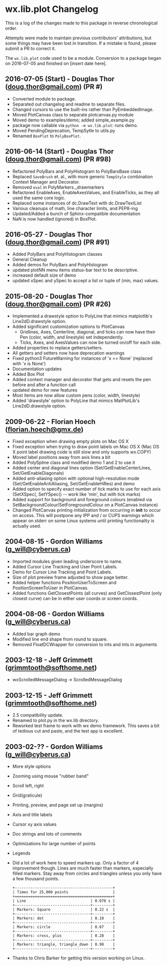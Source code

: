 # wx.lib.plot Changelog

This is a log of the changes made to this package in reverse chronological
order.

Attempts were made to maintain previous contributors' attributions, but some
things may have been lost in transition. If a mistake is found, please
submit a PR to correct it.

The `wx.lib.plot` code used to be a module. Conversion to a package began
on 2016-07-05 and finished on [insert date here].


## 2016-07-05 (Start) - Douglas Thor (doug.thor@gmail.com) (PR #)
+ Converted module to package.
+ Separated out changelog and readme to separate files.
+ Changed cursors to use the built-ins rather than PyEmbeddedImage.
+ Moved PlotCanvas class to separate plotcanvas.py module
+ Moved demo to examples/demo; added simple_example.py
+ package now callable via `python -m wx.lib.plot`: runs demo.
+ Moved PendingDeprecation, TempSytle to utils.py
+ Renamed `BoxPlot` to `PolyBoxPlot`.


## 2016-06-14 (Start) - Douglas Thor (doug.thor@gmail.com) (PR #98)
+ Refactored PolyBars and PolyHistogram to PolyBarsBase class
+ Replaced `SaveBrush` et. al., with more generic `TempStyle` combination
  Context Manager and Decorator.
+ Removed `eval` in PolyMarkers._drawmarkers
+ Refactored EnableAxes, EnableAxesValues, and EnableTicks, as they all used
  the same core logic.
+ Replaced some instances of dc.DrawText with dc.DrawTextList
+ Various cleanups of math, line character limits, and PEP8-ing
+ Updated/Added a bunch of Sphinx-compatible documentation
+ NaN is now handled (ignored) in BoxPlot.


## 2016-05-27 - Douglas Thor (doug.thor@gmail.com) (PR #91)
+ Added PolyBars and PolyHistogram classes
+ General Cleanup
+ Added demos for PolyBars and PolyHistogram
+ updated plotNN menu items status-bar text to be descriptive.
+ increased default size of demo
+ updated xSpec and ySpec to accept a list or tuple of (min, max) values.


## 2015-08-20 - Douglas Thor (doug.thor@gmail.com) (PR #26)
+ Implemented a drawstyle option to PolyLine that mimics matplotlib's
  Line2dD.drawstyle option.
+ Added significant customization options to PlotCanvas
  - Gridlines, Axes, Centerline, diagonal, and ticks can now have
    their Pen (color, width, and linestyle) set independently.
  - Ticks, Axes, and AxesValues can now be turned on/off for each side.
+ Added properties to replace getters/setters.
+ All getters and setters now have deprecation warnings
+ Fixed python3 FutureWarning for instances of 'x == None' (replaced with
  'x is None')
+ Documentation updates
+ Added Box Plot
+ Added context manager and decorator that gets and resets the pen before
  and after a function call
+ updated demo for new features
+ Most items are now allow custom pens (color, width, linestyle)
+ Added 'drawstyle' option to PolyLine that mimics MatPlotLib's
  Line2dD.drawstyle option.


## 2009-06-22 - Florian Hoech (florian.hoech@gmx.de)
+ Fixed exception when drawing empty plots on Mac OS X
+ Fixed exception when trying to draw point labels on Mac OS X (Mac OS X
  point label drawing code is still slow and only supports wx.COPY)
+ Moved label positions away from axis lines a bit
+ Added PolySpline class and modified demo 1 and 2 to use it
+ Added center and diagonal lines option (Set/GetEnableCenterLines,
  Set/GetEnableDiagonals)
+ Added anti-aliasing option with optional high-resolution mode
  (Set/GetEnableAntiAliasing, Set/GetEnableHiRes) and demo
+ Added option to specify exact number of tick marks to use for each axis
  (SetXSpec(<number>, SetYSpec(<number>) -- work like 'min', but with
  <number> tick marks)
+ Added support for background and foreground colours (enabled via
  SetBackgroundColour/SetForegroundColour on a PlotCanvas instance)
+ Changed PlotCanvas printing initialization from occurring in __init__ to
  occur on access. This will postpone any IPP and / or CUPS warnings
  which appear on stderr on some Linux systems until printing
  functionality is actually used.


## 2004-08-15 - Gordon Williams (g_will@cyberus.ca)
+ Imported modules given leading underscore to name.
+ Added Cursor Line Tracking and User Point Labels.
+ Demo for Cursor Line Tracking and Point Labels.
+ Size of plot preview frame adjusted to show page better.
+ Added helper functions PositionUserToScreen and PositionScreenToUser
  in PlotCanvas.
+ Added functions GetClosestPoints (all curves) and GetClosestPoint (only
  closest curve) can be in either user coords or screen coords.


## 2004-08-06 - Gordon Williams (g_will@cyberus.ca)
+ Added bar graph demo
+ Modified line end shape from round to square.
+ Removed FloatDCWrapper for conversion to ints and ints in arguments


## 2003-12-18 - Jeff Grimmett (grimmtooth@softhome.net)
+ wxScrolledMessageDialog -> ScrolledMessageDialog


## 2003-12-15 - Jeff Grimmett (grimmtooth@softhome.net)
+ 2.5 compatibility update.
+ Renamed to plot.py in the wx.lib directory.
+ Reworked test frame to work with wx demo framework. This saves a bit
  of tedious cut and paste, and the test app is excellent.


## 2003-02-?? - Gordon Williams (g_will@cyberus.ca)
+ More style options
+ Zooming using mouse "rubber band"
+ Scroll left, right
+ Grid(graticule)
+ Printing, preview, and page set up (margins)
+ Axis and title labels
+ Cursor xy axis values
+ Doc strings and lots of comments
+ Optimizations for large number of points
+ Legends
+ Did a lot of work here to speed markers up. Only a factor of 4
  improvement though. Lines are much faster than markers, especially
  filled markers.  Stay away from circles and triangles unless you
  only have a few thousand points.

  ```
  +--------------------------------------------+
  | Times for 25,000 points                    |
  +============================================+
  | Line                             | 0.078 s |
  +----------------------------------+---------+
  | Markers: Square                  | 0.22 s  |
  +----------------------------------+---------+
  | Markers: dot                     | 0.10    |
  +----------------------------------+---------+
  | Markers: circle                  | 0.87    |
  +----------------------------------+---------+
  | Markers: cross, plus             | 0.28    |
  +----------------------------------+---------+
  | Markers: triangle, triangle_down | 0.90    |
  +----------------------------------+---------+
  ```
+ Thanks to Chris Barker for getting this version working on Linux.
